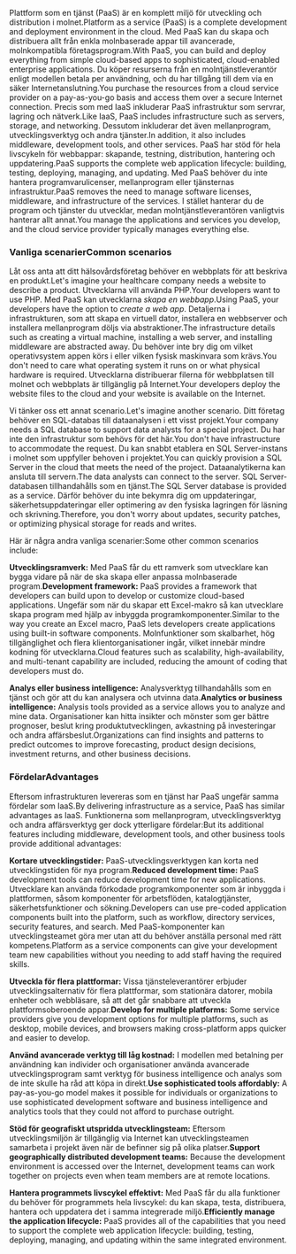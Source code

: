 <span data-ttu-id="93dc5-101">Plattform som en tjänst (PaaS) är en komplett miljö för utveckling och distribution i molnet.</span><span class="sxs-lookup"><span data-stu-id="93dc5-101">Platform as a service (PaaS) is a complete development and deployment environment in the cloud.</span></span> <span data-ttu-id="93dc5-102">Med PaaS kan du skapa och distribuera allt från enkla molnbaserade appar till avancerade, molnkompatibla företagsprogram.</span><span class="sxs-lookup"><span data-stu-id="93dc5-102">With PaaS, you can build and deploy everything from simple cloud-based apps to sophisticated, cloud-enabled enterprise applications.</span></span> <span data-ttu-id="93dc5-103">Du köper resurserna från en molntjänstleverantör enligt modellen betala per användning, och du har tillgång till dem via en säker Internetanslutning.</span><span class="sxs-lookup"><span data-stu-id="93dc5-103">You purchase the resources from a cloud service provider on a pay-as-you-go basis and access them over a secure Internet connection.</span></span> <span data-ttu-id="93dc5-104">Precis som med IaaS inkluderar PaaS infrastruktur som servrar, lagring och nätverk.</span><span class="sxs-lookup"><span data-stu-id="93dc5-104">Like IaaS, PaaS includes infrastructure such as servers, storage, and networking.</span></span> <span data-ttu-id="93dc5-105">Dessutom inkluderar det även mellanprogram, utvecklingsverktyg och andra tjänster.</span><span class="sxs-lookup"><span data-stu-id="93dc5-105">In addition, it also includes middleware, development tools, and other services.</span></span> <span data-ttu-id="93dc5-106">PaaS har stöd för hela livscykeln för webbappar: skapande, testning, distribution, hantering och uppdatering.</span><span class="sxs-lookup"><span data-stu-id="93dc5-106">PaaS supports the complete web application lifecycle: building, testing, deploying, managing, and updating.</span></span> <span data-ttu-id="93dc5-107">Med PaaS behöver du inte hantera programvarulicenser, mellanprogram eller tjänsternas infrastruktur.</span><span class="sxs-lookup"><span data-stu-id="93dc5-107">PaaS removes the need to manage software licenses, middleware, and infrastructure of the services.</span></span> <span data-ttu-id="93dc5-108">I stället hanterar du de program och tjänster du utvecklar, medan molntjänstleverantören vanligtvis hanterar allt annat.</span><span class="sxs-lookup"><span data-stu-id="93dc5-108">You manage the applications and services you develop, and the cloud service provider typically manages everything else.</span></span>

### <a name="common-scenarios"></a><span data-ttu-id="93dc5-109">Vanliga scenarier</span><span class="sxs-lookup"><span data-stu-id="93dc5-109">Common scenarios</span></span>

<span data-ttu-id="93dc5-110">Låt oss anta att ditt hälsovårdsföretag behöver en webbplats för att beskriva en produkt.</span><span class="sxs-lookup"><span data-stu-id="93dc5-110">Let's imagine your healthcare company needs a website to describe a product.</span></span> <span data-ttu-id="93dc5-111">Utvecklarna vill använda PHP.</span><span class="sxs-lookup"><span data-stu-id="93dc5-111">Your developers want to use PHP.</span></span> <span data-ttu-id="93dc5-112">Med PaaS kan utvecklarna *skapa en webbapp*.</span><span class="sxs-lookup"><span data-stu-id="93dc5-112">Using PaaS, your developers have the option to *create a web app*.</span></span> <span data-ttu-id="93dc5-113">Detaljerna i infrastrukturen, som att skapa en virtuell dator, installera en webbserver och installera mellanprogram döljs via abstraktioner.</span><span class="sxs-lookup"><span data-stu-id="93dc5-113">The infrastructure details such as creating a virtual machine, installing a web server, and installing middleware are abstracted away.</span></span> <span data-ttu-id="93dc5-114">Du behöver inte bry dig om vilket operativsystem appen körs i eller vilken fysisk maskinvara som krävs.</span><span class="sxs-lookup"><span data-stu-id="93dc5-114">You don't need to care what operating system it runs on or what physical hardware is required.</span></span> <span data-ttu-id="93dc5-115">Utvecklarna distribuerar filerna för webbplatsen till molnet och webbplats är tillgänglig på Internet.</span><span class="sxs-lookup"><span data-stu-id="93dc5-115">Your developers deploy the website files to the cloud and your website is available on the Internet.</span></span>

<span data-ttu-id="93dc5-116">Vi tänker oss ett annat scenario.</span><span class="sxs-lookup"><span data-stu-id="93dc5-116">Let's imagine another scenario.</span></span> <span data-ttu-id="93dc5-117">Ditt företag behöver en SQL-databas till dataanalysen i ett visst projekt.</span><span class="sxs-lookup"><span data-stu-id="93dc5-117">Your company needs a SQL database to support data analysts for a special project.</span></span> <span data-ttu-id="93dc5-118">Du har inte den infrastruktur som behövs för det här.</span><span class="sxs-lookup"><span data-stu-id="93dc5-118">You don't have infrastructure to accommodate the request.</span></span> <span data-ttu-id="93dc5-119">Du kan snabbt etablera en SQL Server-instans i molnet som uppfyller behoven i projektet.</span><span class="sxs-lookup"><span data-stu-id="93dc5-119">You can quickly provision a SQL Server in the cloud that meets the need of the project.</span></span> <span data-ttu-id="93dc5-120">Dataanalytikerna kan ansluta till servern.</span><span class="sxs-lookup"><span data-stu-id="93dc5-120">The data analysts can connect to the server.</span></span> <span data-ttu-id="93dc5-121">SQL Server-databasen tillhandahålls som en tjänst.</span><span class="sxs-lookup"><span data-stu-id="93dc5-121">The SQL Server database is provided as a service.</span></span> <span data-ttu-id="93dc5-122">Därför behöver du inte bekymra dig om uppdateringar, säkerhetsuppdateringar eller optimering av den fysiska lagringen för läsning och skrivning.</span><span class="sxs-lookup"><span data-stu-id="93dc5-122">Therefore, you don't worry about updates, security patches, or optimizing physical storage for reads and writes.</span></span>

<span data-ttu-id="93dc5-123">Här är några andra vanliga scenarier:</span><span class="sxs-lookup"><span data-stu-id="93dc5-123">Some other common scenarios include:</span></span>

<span data-ttu-id="93dc5-124">**Utvecklingsramverk:** Med PaaS får du ett ramverk som utvecklare kan bygga vidare på när de ska skapa eller anpassa molnbaserade program.</span><span class="sxs-lookup"><span data-stu-id="93dc5-124">**Development framework:** PaaS provides a framework that developers can build upon to develop or customize cloud-based applications.</span></span> <span data-ttu-id="93dc5-125">Ungefär som när du skapar ett Excel-makro så kan utvecklare skapa program med hjälp av inbyggda programkomponenter.</span><span class="sxs-lookup"><span data-stu-id="93dc5-125">Similar to the way you create an Excel macro, PaaS lets developers create applications using built-in software components.</span></span> <span data-ttu-id="93dc5-126">Molnfunktioner som skalbarhet, hög tillgänglighet och flera klientorganisationer ingår, vilket innebär mindre kodning för utvecklarna.</span><span class="sxs-lookup"><span data-stu-id="93dc5-126">Cloud features such as scalability, high-availability, and multi-tenant capability are included, reducing the amount of coding that developers must do.</span></span>

<span data-ttu-id="93dc5-127">**Analys eller business intelligence:** Analysverktyg tillhandahålls som en tjänst och gör att du kan analysera och utvinna data.</span><span class="sxs-lookup"><span data-stu-id="93dc5-127">**Analytics or business intelligence:** Analysis tools provided as a service allows you to analyze and mine data.</span></span> <span data-ttu-id="93dc5-128">Organisationer kan hitta insikter och mönster som ger bättre prognoser, beslut kring produktutvecklingen, avkastning på investeringar och andra affärsbeslut.</span><span class="sxs-lookup"><span data-stu-id="93dc5-128">Organizations can find insights and patterns to predict outcomes to improve forecasting, product design decisions, investment returns, and other business decisions.</span></span>

### <a name="advantages"></a><span data-ttu-id="93dc5-129">Fördelar</span><span class="sxs-lookup"><span data-stu-id="93dc5-129">Advantages</span></span>

<span data-ttu-id="93dc5-130">Eftersom infrastrukturen levereras som en tjänst har PaaS ungefär samma fördelar som IaaS.</span><span class="sxs-lookup"><span data-stu-id="93dc5-130">By delivering infrastructure as a service, PaaS has similar advantages as IaaS.</span></span> <span data-ttu-id="93dc5-131">Funktionerna som mellanprogram, utvecklingsverktyg och andra affärsverktyg ger dock ytterligare fördelar:</span><span class="sxs-lookup"><span data-stu-id="93dc5-131">But its additional features including middleware, development tools, and other business tools provide additional advantages:</span></span>

<span data-ttu-id="93dc5-132">**Kortare utvecklingstider:** PaaS-utvecklingsverktygen kan korta ned utvecklingstiden för nya program.</span><span class="sxs-lookup"><span data-stu-id="93dc5-132">**Reduced development time:** PaaS development tools can reduce development time for new applications.</span></span> <span data-ttu-id="93dc5-133">Utvecklare kan använda förkodade programkomponenter som är inbyggda i plattformen, såsom komponenter för arbetsflöden, katalogtjänster, säkerhetsfunktioner och sökning.</span><span class="sxs-lookup"><span data-stu-id="93dc5-133">Developers can use pre-coded application components built into the platform, such as workflow, directory services, security features, and search.</span></span> <span data-ttu-id="93dc5-134">Med PaaS-komponenter kan utvecklingsteamet göra mer utan att du behöver anställa personal med rätt kompetens.</span><span class="sxs-lookup"><span data-stu-id="93dc5-134">Platform as a service components can give your development team new capabilities without you needing to add staff having the required skills.</span></span>

<span data-ttu-id="93dc5-135">**Utveckla för flera plattformar:** Vissa tjänsteleverantörer erbjuder utvecklingsalternativ för flera plattformar, som stationära datorer, mobila enheter och webbläsare, så att det går snabbare att utveckla plattformsoberoende appar.</span><span class="sxs-lookup"><span data-stu-id="93dc5-135">**Develop for multiple platforms:** Some service providers give you development options for multiple platforms, such as desktop, mobile devices, and browsers making cross-platform apps quicker and easier to develop.</span></span>

<span data-ttu-id="93dc5-136">**Använd avancerade verktyg till låg kostnad:** I modellen med betalning per användning kan individer och organisationer använda avancerade utvecklingsprogram samt verktyg för business intelligence och analys som de inte skulle ha råd att köpa in direkt.</span><span class="sxs-lookup"><span data-stu-id="93dc5-136">**Use sophisticated tools affordably:** A pay-as-you-go model makes it possible for individuals or organizations to use sophisticated development software and business intelligence and analytics tools that they could not afford to purchase outright.</span></span>

<span data-ttu-id="93dc5-137">**Stöd för geografiskt utspridda utvecklingsteam:** Eftersom utvecklingsmiljön är tillgänglig via Internet kan utvecklingsteamen samarbeta i projekt även när de befinner sig på olika platser.</span><span class="sxs-lookup"><span data-stu-id="93dc5-137">**Support geographically distributed development teams:** Because the development environment is accessed over the Internet, development teams can work together on projects even when team members are at remote locations.</span></span>

<span data-ttu-id="93dc5-138">**Hantera programmets livscykel effektivt:** Med PaaS får du alla funktioner du behöver för programmets hela livscykel: du kan skapa, testa, distribuera, hantera och uppdatera det i samma integrerade miljö.</span><span class="sxs-lookup"><span data-stu-id="93dc5-138">**Efficiently manage the application lifecycle:** PaaS provides all of the capabilities that you need to support the complete web application lifecycle: building, testing, deploying, managing, and updating within the same integrated environment.</span></span>
